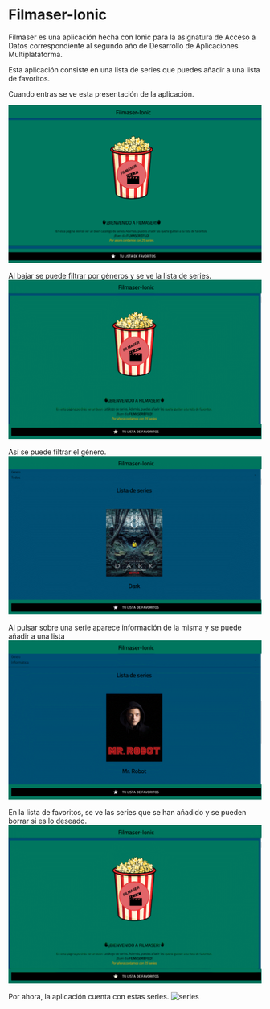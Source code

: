 # Filmaser-Ionic

Filmaser es una aplicación hecha con Ionic para la asignatura de Acceso a Datos correspondiente al segundo año de Desarrollo de Aplicaciones Multiplataforma.

Esta aplicación consiste en una lista de series que puedes añadir a una lista de favoritos.

Cuando entras se ve esta presentación de la aplicación.

![presentacion](./imagesREADME/presentacion.png)

Al bajar se puede filtrar por géneros y se ve la lista de series.
![lista](./imagesREADME/lista.gif)

Así se puede filtrar el género.
![genero](./imagesREADME/genero.gif)

Al pulsar sobre una serie aparece información de la misma y se puede añadir a una lista
![infoAniadirSerie](./imagesREADME/infoAniadirSerie.gif)

En la lista de favoritos, se ve las series que se han añadido y se pueden borrar si es lo deseado.
![favoritos](./imagesREADME/favoritos.gif)

Por ahora, la aplicación cuenta con estas series.
![series](./imagesREADME/series.gif)





